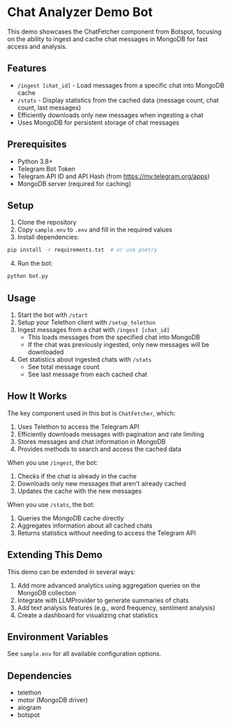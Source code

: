 # Chat Analyzer Demo Bot

This demo showcases the ChatFetcher component from Botspot, focusing on the ability to ingest
and cache chat messages in MongoDB for fast access and analysis.

## Features

- `/ingest [chat_id]` - Load messages from a specific chat into MongoDB cache
- `/stats` - Display statistics from the cached data (message count, chat count, last messages)
- Efficiently downloads only new messages when ingesting a chat
- Uses MongoDB for persistent storage of chat messages

## Prerequisites

- Python 3.8+
- Telegram Bot Token
- Telegram API ID and API Hash (from https://my.telegram.org/apps)
- MongoDB server (required for caching)

## Setup

1. Clone the repository
2. Copy `sample.env` to `.env` and fill in the required values
3. Install dependencies:

```bash
pip install -r requirements.txt  # or use poetry
```

4. Run the bot:

```bash
python bot.py
```

## Usage

1. Start the bot with `/start`
2. Setup your Telethon client with `/setup_telethon`
3. Ingest messages from a chat with `/ingest [chat_id]`
   - This loads messages from the specified chat into MongoDB
   - If the chat was previously ingested, only new messages will be downloaded
4. Get statistics about ingested chats with `/stats`
   - See total message count
   - See last message from each cached chat

## How It Works

The key component used in this bot is `ChatFetcher`, which:

1. Uses Telethon to access the Telegram API
2. Efficiently downloads messages with pagination and rate limiting
3. Stores messages and chat information in MongoDB
4. Provides methods to search and access the cached data

When you use `/ingest`, the bot:
1. Checks if the chat is already in the cache
2. Downloads only new messages that aren't already cached
3. Updates the cache with the new messages

When you use `/stats`, the bot:
1. Queries the MongoDB cache directly
2. Aggregates information about all cached chats
3. Returns statistics without needing to access the Telegram API

## Extending This Demo

This demo can be extended in several ways:

1. Add more advanced analytics using aggregation queries on the MongoDB collection
2. Integrate with LLMProvider to generate summaries of chats
3. Add text analysis features (e.g., word frequency, sentiment analysis)
4. Create a dashboard for visualizing chat statistics

## Environment Variables

See `sample.env` for all available configuration options.

## Dependencies

- telethon
- motor (MongoDB driver)
- aiogram
- botspot